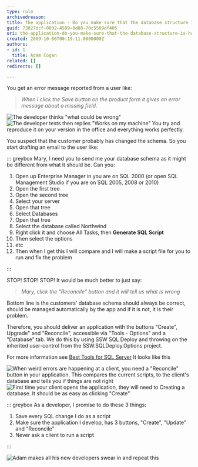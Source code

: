 ```yaml
---
type: rule
archivedreason: 
title: The application - Do you make sure that the database structure is handled automatically via 3 buttons "Create", "Upgrade" and "Reconcile"?
guid: 73827dcf-0802-4509-8d88-70c5589df405
uri: the-application-do-you-make-sure-that-the-database-structure-is-handled-automatically-via-3-buttons-create-upgrade-and-reconcile
created: 2009-10-06T00:19:11.0000000Z
authors:
- id: 1
  title: Adam Cogan
related: []
redirects: []

---
```


You get an error message reported from a user like:


> *When I click the Save button on the product form it gives an error message about a missing field.*


![The developer thinks "what could be wrong"](ObamaThinking.jpg)
![The developer tests then replies "Works on my machine"](WorksOnMyMachine.png)
You try and reproduce it on your version in the office and everything works perfectly.

 You suspect that the customer probably has changed the schema. So you start drafting an email to the user like:

<!--endintro-->


::: greybox
Mary, I need you to send me your database schema as it might be different from what it should be. Can you:

1. Open up Enterprise Manager in you are on SQL 2000 (or open SQL Management Studio if you are on SQL 2005, 2008 or 2010)
2. Open the first tree
3. Open the second tree
4. Select your server
5. Open that tree
6. Select Databases
7. Open that tree
8. Select the database called Northwind
9. Right click it and choose All Tasks, then  **Generate SQL Script**
10. Then select the options
11. etc
12. Then when I get this I will compare and I will make a script file for you to run and fix the problem


:::


STOP! STOP! STOP!
 It would be much better to just say:


> *Mary, click the "Reconcile" button and it will tell us what is wrong*


Bottom line is the customers' database schema should always be correct, should be managed automatically by the app and if it is not, it is their problem.

Therefore, you should deliver an application with the buttons "Create", Upgrade" and "Reconcile", accessible via "Tools - Options" and a "Database" tab. We do this by using SSW SQL Deploy and throwing on the inherited user-control from the SSW.SQLDeploy.Options project.

For more information see [Best Tools for SQL Server](http://www.ssw.com.au/ssw/Standards/DeveloperGeneral/SQLservertools.aspx#SQLDeploy)
 It looks like this

![When weird errors are happening at a client, you need a "Reconcile" button in your application. This compares the current scripts, to the client's database and tells you if things are not right](Reconcile.jpg)
![First time your client opens the application, they will need to Creating a database. It should be as easy as clicking "Create"](NewDatabaseDialog.jpg)

::: greybox
As a developer, I promise to do these 3 things:
1. Save every SQL change I do as a script
2. Make sure the application I develop, has 3 buttons, "Create", "Update" and "Reconcile"
3. Never ask a client to run a script


:::


![Adam makes all his new developers swear in and repeat this](ObamSwearing.jpg)
